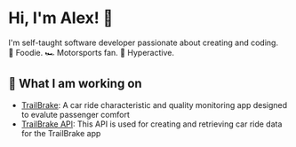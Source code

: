 # Hi, I'm Alex! 👋

I'm self-taught software developer passionate about creating and coding.  
🍩 Foodie. 🏎️ Motorsports fan. 🚀 Hyperactive.

## 🔭 What I am working on

* [TrailBrake](https://github.com/ktalexcheng/trailbrake): A car ride characteristic and quality monitoring app designed to evalute passenger comfort
* [TrailBrake API](https://github.com/ktalexcheng/trailbrake_api): This API is used for creating and retrieving car ride data for the TrailBrake app

<!--
**ktalexcheng/ktalexcheng** is a ✨ _special_ ✨ repository because its `README.md` (this file) appears on your GitHub profile.

Here are some ideas to get you started:

- 🔭 I’m currently working on ...
- 🌱 I’m currently learning ...
- 👯 I’m looking to collaborate on ...
- 🤔 I’m looking for help with ...
- 💬 Ask me about ...
- 📫 How to reach me: ...
- 😄 Pronouns: ...
- ⚡ Fun fact: ...
-->
